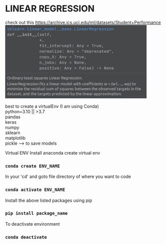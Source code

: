 # LINEAR REGRESSION
check out this 
https://archive.ics.uci.edu/ml/datasets/Student+Performance  
![image](LN.png)

best to create a virtualEnv (I am using Conda)  
python=3.10 || >3.7  
pandas  
keras  
numpy  
sklearn  
matplotlib  
pickle --> to save models


Virtual ENV
Install anaconda
create virtual env
### `conda create ENV_NAME`
In your 'cd' and goto file directory of where you want to code
### `conda activate ENV_NAME`
Install the above listed packages using pip
### `pip install package_name`

To deactivate environment
### `conda deactivate`
